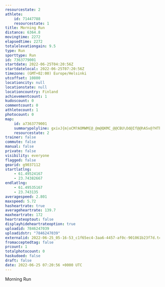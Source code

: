```yaml
---
resourcestate: 2
athlete:
    id: 71447788
    resourcestate: 1
title: Morning Run
distance: 6364.8
movingtime: 2272
elapsedtime: 2272
totalelevationgain: 9.5
type: Run
sporttype: Run
id: 7363779001
startdate: 2022-06-25T04:20:56Z
startdatelocal: 2022-06-25T07:20:56Z
timezone: (GMT+02:00) Europe/Helsinki
utcoffset: 10800
locationcity: null
locationstate: null
locationcountry: Finland
achievementcount: 1
kudoscount: 0
commentcount: 0
athletecount: 1
photocount: 0
map:
    id: a7363779001
    summarypolyline: gxivJ{m|oCM?AOMWM{@_@m@QKMC_@@CBU\Od@If@@hASv@?HThAB`BJdAHTZ`@TF`@KPOP[Rs@Bi@Aa@W_BUs@GY@cAC_BIMSOUD[VWt@C\Ch@Bj@C|ABf@Af@Bt@Ff@F\LXTPRJXGLKd@u@Jg@?SG_BSeBGcDWe@MIYCKB[f@Sp@KfA?x@@XEj@HlAAf@Dp@Vt@ZZPHF?FET_@`@aAJg@@k@ESG}@EU?m@Gu@@]Cy@M[QUOISAGDWZMt@G`B@p@Cf@Ax@HpBd@fARPLBHCT[LWPo@J}@EsBQy@GsBIm@Qe@GEGESBKFKPELYlB@pBHv@Al@DZ?b@BZHXLRNLH@LOTQ\_AHy@?{@U{DDYA[Ka@KSYIO@KHYh@M\Ip@ExA?tAFn@Cj@@h@@NPb@LPJDf@AVMTWHUFi@@c@E_A?iAEwBEi@Qc@MSMKIAQ@OH]l@IZGd@?`@Dl@C`A?zBBh@Nl@LVNJN?LENOXk@La@Dg@@iBEeCGi@GU[e@SKM@MJOPS^Ir@EjA@v@CtA@pABVFVLRXNVOd@i@LWHYF{@@{CAy@Is@IWO[QKOEI?OHMLIPOt@Gl@AtAE`A@xBDj@`@t@NFLB\GZ]Tg@NaAEuA@kCCYIc@Em@Yq@EEGAUAIBOJUZGRK|@I`B?v@RlAAdAFl@Pb@NL\BNEJKd@y@Hg@B_@I_D?wAAWMe@Uc@SQMCUFYf@GZUdDAn@Bb@Af@DdAHd@TZLFT?NA^WDGTs@BY@]UcGMm@Ua@IIMGU@GBQTU`AE`@E|@BfDH`BFPNRLHXBRK\g@\}@Dg@S_GWoAMSIIS?MFMLQZQd@IXE^AbALfC@vAJ\LNP\FDH?VKLM`@u@Pk@?gFCgBG]Sa@IEa@AGBOL]t@UtAAdBHb@DzAFVAf@`@z@NFNA^YNSPe@Jk@CcCEwAIcAGe@M_@SQOEOBWRUj@IZIr@?^F~C?lBB\R^LNZLD?PKJOb@w@Hc@B[?eBQkEOo@S_@ECKA[J[\Ur@InAF^@f@FhCAb@Bx@Lh@ZVZAHGNYd@e@Ly@C_AQmAEIGCBGDg@?kBMq@Yk@UK_@FUPQ`@QtAChAT|FJf@NVTLVDREJEFMf@qADa@@SE]?WOoA
    resourcestate: 2
trainer: false
commute: false
manual: false
private: false
visibility: everyone
flagged: false
gearid: g9037112
startlatlng:
    - 61.49524167
    - 23.74382667
endlatlng:
    - 61.49535167
    - 23.743135
averagespeed: 2.801
maxspeed: 5.72
hasheartrate: true
averageheartrate: 139.7
maxheartrate: 172
heartrateoptout: false
displayhideheartrateoption: true
uploadid: 7846247039
uploadidstr: "7846247039"
externalid: 2022-06-25_05-16-53_c1f65ec4-3aa6-4457-af0c-901061b23f7d.tcx
fromacceptedtag: false
prcount: 1
totalphotocount: 0
haskudoed: false
draft: false
date: 2022-06-25 07:20:56 +0000 UTC
---
```

Morning Run